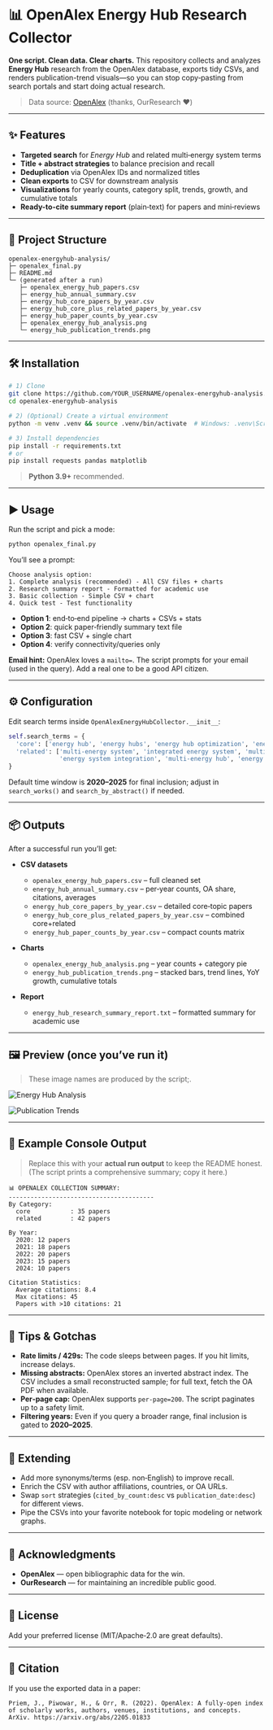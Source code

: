 # 📊 OpenAlex Energy Hub Research Collector

**One script. Clean data. Clear charts.** This repository collects and analyzes **Energy Hub** research from the OpenAlex database, exports tidy CSVs, and renders publication-trend visuals—so you can stop copy‑pasting from search portals and start doing actual research.

> Data source: [OpenAlex](https://openalex.org/) (thanks, OurResearch ❤️)

---

## ✨ Features

- **Targeted search** for *Energy Hub* and related multi‑energy system terms
- **Title + abstract strategies** to balance precision and recall
- **Deduplication** via OpenAlex IDs and normalized titles
- **Clean exports** to CSV for downstream analysis
- **Visualizations** for yearly counts, category split, trends, growth, and cumulative totals
- **Ready-to-cite summary report** (plain‑text) for papers and mini‑reviews

---

## 🧱 Project Structure

```
openalex-energyhub-analysis/
├─ openalex_final.py
├─ README.md
└─ (generated after a run)
   ├─ openalex_energy_hub_papers.csv
   ├─ energy_hub_annual_summary.csv
   ├─ energy_hub_core_papers_by_year.csv
   ├─ energy_hub_core_plus_related_papers_by_year.csv
   ├─ energy_hub_paper_counts_by_year.csv
   ├─ openalex_energy_hub_analysis.png
   └─ energy_hub_publication_trends.png
```

---

## 🛠️ Installation

```bash
# 1) Clone
git clone https://github.com/YOUR_USERNAME/openalex-energyhub-analysis.git
cd openalex-energyhub-analysis

# 2) (Optional) Create a virtual environment
python -m venv .venv && source .venv/bin/activate  # Windows: .venv\Scripts\activate

# 3) Install dependencies
pip install -r requirements.txt
# or
pip install requests pandas matplotlib
```

> **Python 3.9+** recommended.

---

## ▶️ Usage

Run the script and pick a mode:
```bash
python openalex_final.py
```

You’ll see a prompt:
```
Choose analysis option:
1. Complete analysis (recommended) - All CSV files + charts
2. Research summary report - Formatted for academic use
3. Basic collection - Simple CSV + chart
4. Quick test - Test functionality
```

- **Option 1**: end‑to‑end pipeline → charts + CSVs + stats
- **Option 2**: quick paper‑friendly summary text file
- **Option 3**: fast CSV + single chart
- **Option 4**: verify connectivity/queries only

**Email hint:** OpenAlex loves a `mailto=`. The script prompts for your email (used in the query). Add a real one to be a good API citizen.

---

## ⚙️ Configuration

Edit search terms inside `OpenAlexEnergyHubCollector.__init__`:

```python
self.search_terms = {
  'core': ['energy hub', 'energy hubs', 'energy hub optimization', 'energy hub modeling'],
  'related': ['multi-energy system', 'integrated energy system', 'multi-carrier energy',
              'energy system integration', 'multi-energy hub', 'energy nexus']
}
```

Default time window is **2020–2025** for final inclusion; adjust in `search_works()` and `search_by_abstract()` if needed.

---

## 📦 Outputs

After a successful run you’ll get:

- **CSV datasets**
  - `openalex_energy_hub_papers.csv` – full cleaned set
  - `energy_hub_annual_summary.csv` – per‑year counts, OA share, citations, averages
  - `energy_hub_core_papers_by_year.csv` – detailed core‑topic papers
  - `energy_hub_core_plus_related_papers_by_year.csv` – combined core+related
  - `energy_hub_paper_counts_by_year.csv` – compact counts matrix

- **Charts**
  - `openalex_energy_hub_analysis.png` – year counts + category pie
  - `energy_hub_publication_trends.png` – stacked bars, trend lines, YoY growth, cumulative totals

- **Report**
  - `energy_hub_research_summary_report.txt` – formatted summary for academic use

---

## 🖼️ Preview (once you’ve run it)

> These image names are produced by the script;.

![Energy Hub Analysis](openalex_energy_hub_analysis.png)

![Publication Trends](energy_hub_publication_trends.png)

---

## 🧪 Example Console Output

> Replace this with your **actual run output** to keep the README honest.  
> (The script prints a comprehensive summary; copy it here.)

```
📊 OPENALEX COLLECTION SUMMARY:
----------------------------------------
By Category:
  core           : 35 papers
  related        : 42 papers

By Year:
  2020: 12 papers
  2021: 18 papers
  2022: 20 papers
  2023: 15 papers
  2024: 10 papers

Citation Statistics:
  Average citations: 8.4
  Max citations: 45
  Papers with >10 citations: 21
```

---

## 🧭 Tips & Gotchas

- **Rate limits / 429s:** The code sleeps between pages. If you hit limits, increase delays.
- **Missing abstracts:** OpenAlex stores an inverted abstract index. The CSV includes a small reconstructed sample; for full text, fetch the OA PDF when available.
- **Per‑page cap:** OpenAlex supports `per-page=200`. The script paginates up to a safety limit.
- **Filtering years:** Even if you query a broader range, final inclusion is gated to **2020–2025**.

---

## 🧩 Extending

- Add more synonyms/terms (esp. non‑English) to improve recall.
- Enrich the CSV with author affiliations, countries, or OA URLs.
- Swap `sort` strategies (`cited_by_count:desc` vs `publication_date:desc`) for different views.
- Pipe the CSVs into your favorite notebook for topic modeling or network graphs.

---

## 🙏 Acknowledgments

- **OpenAlex** — open bibliographic data for the win.
- **OurResearch** — for maintaining an incredible public good.

---

## 📜 License

Add your preferred license (MIT/Apache‑2.0 are great defaults).

---

## 📣 Citation

If you use the exported data in a paper:
```
Priem, J., Piwowar, H., & Orr, R. (2022). OpenAlex: A fully-open index of scholarly works, authors, venues, institutions, and concepts. ArXiv. https://arxiv.org/abs/2205.01833
```
